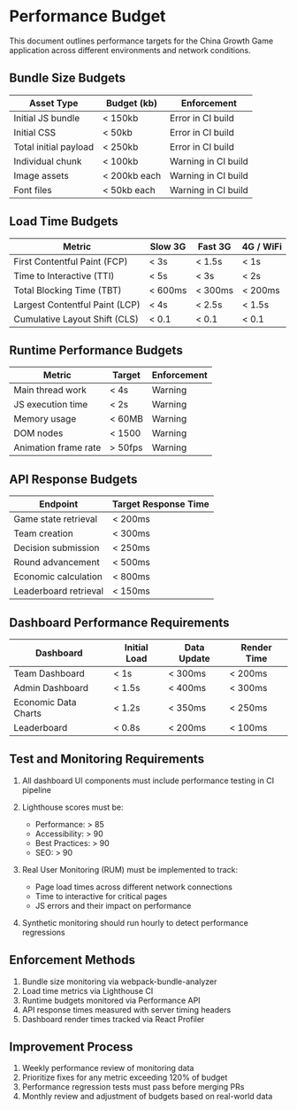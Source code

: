 # Performance Budget

This document outlines performance targets for the China Growth Game application across different environments and network conditions.

## Bundle Size Budgets

| Asset Type | Budget (kb) | Enforcement |
|------------|-------------|-------------|
| Initial JS bundle | < 150kb | Error in CI build |
| Initial CSS | < 50kb | Error in CI build |
| Total initial payload | < 250kb | Error in CI build |
| Individual chunk | < 100kb | Warning in CI build |
| Image assets | < 200kb each | Warning in CI build |
| Font files | < 50kb each | Warning in CI build |

## Load Time Budgets

| Metric | Slow 3G | Fast 3G | 4G / WiFi |
|--------|---------|---------|-----------|
| First Contentful Paint (FCP) | < 3s | < 1.5s | < 1s |
| Time to Interactive (TTI) | < 5s | < 3s | < 2s |
| Total Blocking Time (TBT) | < 600ms | < 300ms | < 200ms |
| Largest Contentful Paint (LCP) | < 4s | < 2.5s | < 1.5s |
| Cumulative Layout Shift (CLS) | < 0.1 | < 0.1 | < 0.1 |

## Runtime Performance Budgets

| Metric | Target | Enforcement |
|--------|--------|-------------|
| Main thread work | < 4s | Warning |
| JS execution time | < 2s | Warning |
| Memory usage | < 60MB | Warning |
| DOM nodes | < 1500 | Warning |
| Animation frame rate | > 50fps | Warning |

## API Response Budgets

| Endpoint | Target Response Time |
|----------|----------------------|
| Game state retrieval | < 200ms |
| Team creation | < 300ms |
| Decision submission | < 250ms |
| Round advancement | < 500ms |
| Economic calculation | < 800ms |
| Leaderboard retrieval | < 150ms |

## Dashboard Performance Requirements

| Dashboard | Initial Load | Data Update | Render Time |
|-----------|--------------|-------------|-------------|
| Team Dashboard | < 1s | < 300ms | < 200ms |
| Admin Dashboard | < 1.5s | < 400ms | < 300ms |
| Economic Data Charts | < 1.2s | < 350ms | < 250ms |
| Leaderboard | < 0.8s | < 200ms | < 100ms |

## Test and Monitoring Requirements

1. All dashboard UI components must include performance testing in CI pipeline
2. Lighthouse scores must be:
   - Performance: > 85
   - Accessibility: > 90 
   - Best Practices: > 90
   - SEO: > 90

3. Real User Monitoring (RUM) must be implemented to track:
   - Page load times across different network connections
   - Time to interactive for critical pages
   - JS errors and their impact on performance

4. Synthetic monitoring should run hourly to detect performance regressions

## Enforcement Methods

1. Bundle size monitoring via webpack-bundle-analyzer
2. Load time metrics via Lighthouse CI
3. Runtime budgets monitored via Performance API
4. API response times measured with server timing headers
5. Dashboard render times tracked via React Profiler

## Improvement Process

1. Weekly performance review of monitoring data
2. Prioritize fixes for any metric exceeding 120% of budget
3. Performance regression tests must pass before merging PRs
4. Monthly review and adjustment of budgets based on real-world data 